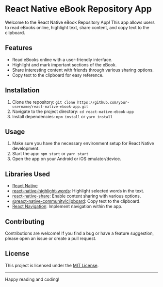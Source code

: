 # React Native eBook Repository App

Welcome to the React Native eBook Repository App! This app allows users to read eBooks online, highlight text, share content, and copy text to the clipboard.

## Features

- Read eBooks online with a user-friendly interface.
- Highlight and mark important sections of the eBook.
- Share interesting content with friends through various sharing options.
- Copy text to the clipboard for easy reference.

## Installation

1. Clone the repository: `git clone https://github.com/your-username/react-native-ebook-app.git`
2. Navigate to the project directory: `cd react-native-ebook-app`
3. Install dependencies: `npm install` or `yarn install`

## Usage

1. Make sure you have the necessary environment setup for React Native development.
2. Start the app: `npm start` or `yarn start`
3. Open the app on your Android or iOS emulator/device.

## Libraries Used

- [React Native](https://reactnative.dev/)
- [react-native-highlight-words](https://github.com/clauderic/react-native-highlight-words): Highlight selected words in the text.
- [react-native-share](https://github.com/react-native-share/react-native-share): Enable content sharing with various options.
- [@react-native-community/clipboard](https://github.com/react-native-clipboard/clipboard): Copy text to the clipboard.
- [React Navigation](https://reactnavigation.org/): Implement navigation within the app.

## Contributing

Contributions are welcome! If you find a bug or have a feature suggestion, please open an issue or create a pull request.

## License

This project is licensed under the [MIT License](LICENSE).

---

Happy reading and coding!
